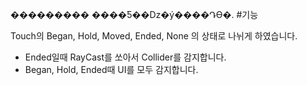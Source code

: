 ��������� ����Ƽ��ǲ�ý����Դϴ�. 
#기능

Touch의 
Began,
Hold,
Moved,
Ended,
None
의 상태로 나뉘게 하였습니다.

* Ended일때 RayCast를 쏘아서 Collider를 감지합니다.
* Began, Hold, Ended때 UI를 모두 감지합니다.